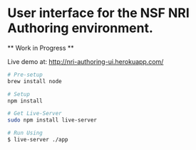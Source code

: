 # User interface for the NSF NRI Authoring environment.

** Work in Progress **

Live demo at: http://nri-authoring-ui.herokuapp.com/

```sh
# Pre-setup
brew install node

# Setup
npm install

# Get Live-Server 
sudo npm install live-server

# Run Using
$ live-server ./app
```
